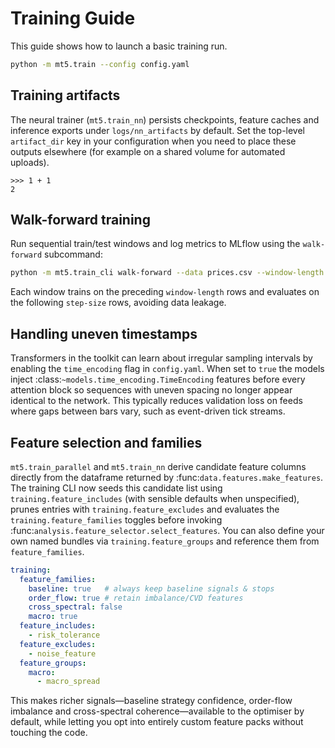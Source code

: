 # Training Guide

This guide shows how to launch a basic training run.

```bash
python -m mt5.train --config config.yaml
```

## Training artifacts

The neural trainer (`mt5.train_nn`) persists checkpoints, feature caches and
inference exports under `logs/nn_artifacts` by default. Set the top-level
`artifact_dir` key in your configuration when you need to place these outputs
elsewhere (for example on a shared volume for automated uploads).

```{doctest}
>>> 1 + 1
2
```

## Walk-forward training

Run sequential train/test windows and log metrics to MLflow using the
``walk-forward`` subcommand:

```bash
python -m mt5.train_cli walk-forward --data prices.csv --window-length 100 --step-size 10 --model-type mean
```

Each window trains on the preceding ``window-length`` rows and evaluates on
the following ``step-size`` rows, avoiding data leakage.

## Handling uneven timestamps

Transformers in the toolkit can learn about irregular sampling intervals by
enabling the ``time_encoding`` flag in ``config.yaml``. When set to ``true`` the
models inject :class:`~models.time_encoding.TimeEncoding` features before every
attention block so sequences with uneven spacing no longer appear identical to
the network. This typically reduces validation loss on feeds where gaps between
bars vary, such as event-driven tick streams.

## Feature selection and families

``mt5.train_parallel`` and ``mt5.train_nn`` derive candidate feature columns
directly from the dataframe returned by :func:`data.features.make_features`.
The training CLI now seeds this candidate list using
``training.feature_includes`` (with sensible defaults when unspecified), prunes
entries with ``training.feature_excludes`` and evaluates the
``training.feature_families`` toggles before invoking
:func:`analysis.feature_selector.select_features`.  You can also define your own
named bundles via ``training.feature_groups`` and reference them from
``feature_families``.

```yaml
training:
  feature_families:
    baseline: true   # always keep baseline signals & stops
    order_flow: true # retain imbalance/CVD features
    cross_spectral: false
    macro: true
  feature_includes:
    - risk_tolerance
  feature_excludes:
    - noise_feature
  feature_groups:
    macro:
      - macro_spread
```

This makes richer signals—baseline strategy confidence, order-flow imbalance
and cross-spectral coherence—available to the optimiser by default, while
letting you opt into entirely custom feature packs without touching the code.
